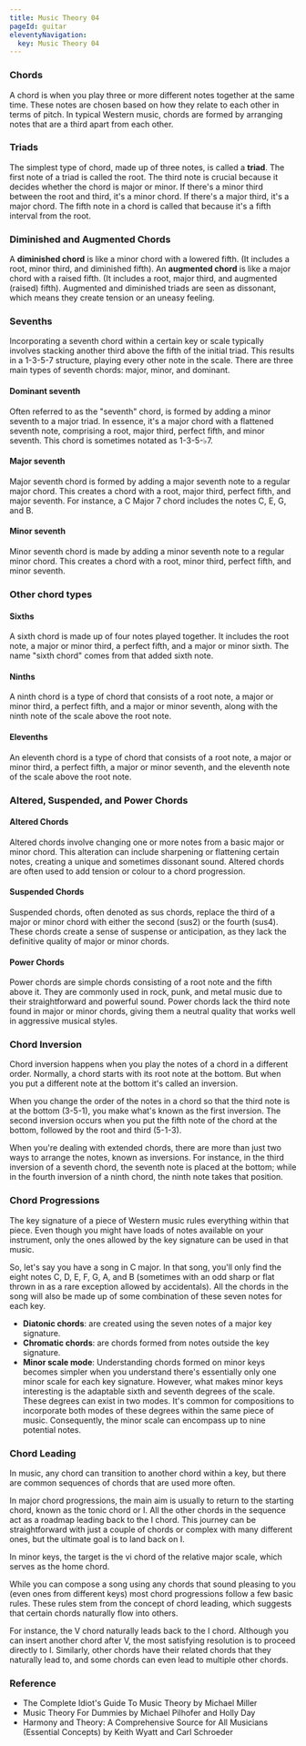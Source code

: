 ```yaml
---
title: Music Theory 04
pageId: guitar
eleventyNavigation:
  key: Music Theory 04
---
```


### Chords

A chord is when you play three or more different notes together at the same time. These notes are chosen based on how they relate to each other in terms of pitch. In typical Western music, chords are formed by arranging notes that are a third apart from each other.

### Triads

The simplest type of chord, made up of three notes, is called a **triad**. The first note of a triad is called the root. The third note is crucial because it decides whether the chord is major or minor. If there's a minor third between the root and third, it's a minor chord. If there's a major third, it's a major chord. The fifth note in a chord is called that because it's a fifth interval from the root.

### Diminished and Augmented Chords

A **diminished chord** is like a minor chord with a lowered fifth. (It includes a root, minor third, and diminished fifth). An **augmented chord** is like a major chord with a raised fifth. (It includes a root, major third, and augmented (raised) fifth). Augmented and diminished triads are seen as dissonant, which means they create tension or an uneasy feeling.

### Sevenths

Incorporating a seventh chord within a certain key or scale typically involves stacking another third above the fifth of the initial triad. This results in a 1-3-5-7 structure, playing every other note in the scale. There are three main types of seventh chords: major, minor, and dominant.

#### Dominant seventh

Often referred to as the "seventh" chord, is formed by adding a minor seventh to a major triad. In essence, it's a major chord with a flattened seventh note, comprising a root, major third, perfect fifth, and minor seventh. This chord is sometimes notated as 1-3-5-♭7.

#### Major seventh

Major seventh chord is formed by adding a major seventh note to a regular major chord. This creates a chord with a root, major third, perfect fifth, and major seventh. For instance, a C Major 7 chord includes the notes C, E, G, and B.

#### Minor seventh

Minor seventh chord is made by adding a minor seventh note to a regular minor chord. This creates a chord with a root, minor third, perfect fifth, and minor seventh.

### Other chord types

#### Sixths

A sixth chord is made up of four notes played together. It includes the root note, a major or minor third, a perfect fifth, and a major or minor sixth. The name "sixth chord" comes from that added sixth note.

#### Ninths

A ninth chord is a type of chord that consists of a root note, a major or minor third, a perfect fifth, and a major or minor seventh, along with the ninth note of the scale above the root note.

#### Elevenths

An eleventh chord is a type of chord that consists of a root note, a major or minor third, a perfect fifth, a major or minor seventh, and the eleventh note of the scale above the root note.

### Altered, Suspended, and Power Chords

#### Altered Chords

Altered chords involve changing one or more notes from a basic major or minor chord. This alteration can include sharpening or flattening certain notes, creating a unique and sometimes dissonant sound. Altered chords are often used to add tension or colour to a chord progression.

#### Suspended Chords

Suspended chords, often denoted as sus chords, replace the third of a major or minor chord with either the second (sus2) or the fourth (sus4). These chords create a sense of suspense or anticipation, as they lack the definitive quality of major or minor chords.

#### Power Chords

Power chords are simple chords consisting of a root note and the fifth above it. They are commonly used in rock, punk, and metal music due to their straightforward and powerful sound. Power chords lack the third note found in major or minor chords, giving them a neutral quality that works well in aggressive musical styles.

### Chord Inversion

Chord inversion happens when you play the notes of a chord in a different order. Normally, a chord starts with its root note at the bottom. But when you put a different note at the bottom it's called an inversion.

When you change the order of the notes in a chord so that the third note is at the bottom (3-5-1), you make what's known as the first inversion. The second inversion occurs when you put the fifth note of the chord at the bottom, followed by the root and third (5-1-3).

When you're dealing with extended chords, there are more than just two ways to arrange the notes, known as inversions. For instance, in the third inversion of a seventh chord, the seventh note is placed at the bottom; while in the fourth inversion of a ninth chord, the ninth note takes that position.

### Chord Progressions

The key signature of a piece of Western music rules everything within that piece. Even though you might have loads of notes available on your instrument, only the ones allowed by the key signature can be used in that music.

So, let's say you have a song in C major. In that song, you'll only find the eight notes C, D, E, F, G, A, and B (sometimes with an odd sharp or flat thrown in as a rare exception allowed by accidentals). All the chords in the song will also be made up of some combination of these seven notes for each key.

- **Diatonic chords**: are created using the seven notes of a major key signature.
- **Chromatic chords**: are chords formed from notes outside the key signature.
- **Minor scale mode**: Understanding chords formed on minor keys becomes simpler when you understand there's essentially only one minor scale for each key signature. However, what makes minor keys interesting is the adaptable sixth and seventh degrees of the scale. These degrees can exist in two modes. It's common for compositions to incorporate both modes of these degrees within the same piece of music. Consequently, the minor scale can encompass up to nine potential notes.

### Chord Leading

In music, any chord can transition to another chord within a key, but there are common sequences of chords that are used more often.

In major chord progressions, the main aim is usually to return to the starting chord, known as the tonic chord or I. All the other chords in the sequence act as a roadmap leading back to the I chord. This journey can be straightforward with just a couple of chords or complex with many different ones, but the ultimate goal is to land back on I.

In minor keys, the target is the vi chord of the relative major scale, which serves as the home chord.

While you can compose a song using any chords that sound pleasing to you (even ones from different keys) most chord progressions follow a few basic rules. These rules stem from the concept of chord leading, which suggests that certain chords naturally flow into others.

For instance, the V chord naturally leads back to the I chord. Although you can insert another chord after V, the most satisfying resolution is to proceed directly to I. Similarly, other chords have their related chords that they naturally lead to, and some chords can even lead to multiple other chords.

### Reference

- The Complete Idiot's Guide To Music Theory by Michael Miller
- Music Theory For Dummies by Michael Pilhofer and Holly Day
- Harmony and Theory: A Comprehensive Source for All Musicians (Essential Concepts) by Keith Wyatt and Carl Schroeder
